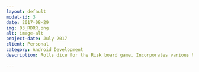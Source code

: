 ```yaml
---
layout: default
modal-id: 3
date: 2017-08-29
img: 03_RDRR.png
alt: image-alt
project-date: July 2017
client: Personal
category: Android Development
description: Rolls dice for the Risk board game. Incorporates various Risk version abilities. <br /> <a href="https://play.google.com/store/apps/details?id=imaginary.question.rdrr">Flat Icons</a>

---
```

